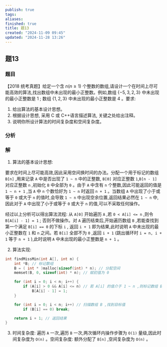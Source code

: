 ```yaml
---
publish: true
tags: 
aliases: 
finished: true
title: 题13
created: "2024-11-09 09:45"
updated: "2024-11-28 13:26"
---
```

## 题13
### 题目
【2018 统考真题】给定一个含 $n( {n \geq  1})$ 个整数的数组,请设计一个在时间上尽可能高效的算法,找出数组中未出现的最小正整数。例如,数组 $\{  - 5,3,2,3\}$ 中未出现的最小正整数是 1 ; 数组 $\{ 1,2,3\}$ 中未出现的最小正整数是 4 。要求:
1) 给出算法的基本设计思想。
2) 根据设计思想, 采用 C 或 C++语言描述算法, 关键之处给出注释。
3) 说明你所设计算法的时间复杂度和空间复杂度。
### 分析

### 解
1) 算法的基本设计思想:

要求在时间上尽可能高效,因此采用空间换时间的办法。分配一个用于标记的数组 `B[n]` ,用来记录 `A` 中是否出现了 `1 ~ n` 中的正整数, `B[0]` 对应正整数 `1`,`B[n - 1]` 对应正整数 `n` ,初始化 `B` 中全部为 `0` 。由于 `A` 中含有 `n` 个整数,因此可能返回的值是 `1 ~ n + 1` ,当 `A` 中 `n` 个数恰好为 `1 ~ n` 时返回 `n + 1` 。当数组 `A` 中出现了小于或等于 `0` 或大于 `n` 的值时,会导致 `1 ~ n` 中出现空余位置,返回结果必然在 `1 ~ n` 中,因此对于 `A` 中出现了小于或等于 `0` 或大于 `n` 的值,可以不采取任何操作。

经过以上分析可以得出算法流程: 从 `A[0]` 开始遍历 `A` ,若 `0 < A[i] <= n` ,则令 `B[A[i] - 1] = 1` ; 否则不做操作。对 `A` 遍历结束后,开始遍历数组 `B` ,若能查找到第一个满足 `B[i] == 0` 的下标 `i` , 返回 `i + 1` 即为结果,此时说明 `A` 中未出现的最小正整数在 `1` 和 `n` 之间。若 `B[i]` 全部不为 `0` ,返回 `i + 1` (跳出循环时 `i = n, i + 1` 等于 `n + 1` ),此时说明 `A` 中未出现的最小正整数是 `n + 1` 。

2) 算法实现:

```cpp
int findMissMin(int A[], int n) {
    int *B; // 标记数组
    B = ( int * )malloc(sizeof(int) * n); // 分配空间
    memset(B, 0, sizeof(int) * n); // 赋初值为 0

    for (int i = 0; i < n; i++) {
        if (A[i] > 0 && A[i] <= n) // 若 A[i] 的值介于 1 ~ n ,则标记数组 B
            B[A[i] - 1] = 1;
    }

    for (int i = 0; i < n; i++) // 扫描数组 B ,找到目标值
        if (B[i] == 0) break;

    return i + 1; // 返回结果
}
```

3) 时间复杂度: 遍历 `A` 一次,遍历 `B` 一次,两次循环内操作步骤为 `O(1)` 量级,因此时间复杂度为 `O(n)` 。空间复杂度: 额外分配了 `B[n]` ,空间复杂度为 `O(n)` 。